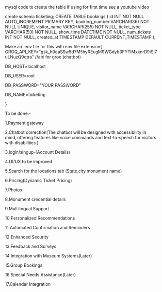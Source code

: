 mysql code to create the table 
if using for first time see a youtube video 


create schema ticketing;
CREATE TABLE bookings (
    id INT NOT NULL AUTO_INCREMENT PRIMARY KEY,
    booking_number VARCHAR(36) NOT NULL UNIQUE,
    visitor_name VARCHAR(255) NOT NULL,
    ticket_type VARCHAR(50) NOT NULL,
    show_time DATETIME NOT NULL,
    num_tickets INT NOT NULL,
    created_at TIMESTAMP DEFAULT CURRENT_TIMESTAMP
);

Make an .env file for this with env file extension{
GROQ_API_KEY="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" //api for groq (chatbot)


DB_HOST=localhost


DB_USER=root


DB_PASSWORD="YOUR PASSWORD"


DB_NAME=ticketing

}


To be done:-


1.Payment gateway


2.Chatbot correction(The chatbot will be designed with accessibility in mind, offering features like voice commands and text-to-speech for visitors with disabilities.)


3.login/singup-(Account Details)


4.UI/UX to be improved


5.Search for the locations tab (State,city,monument name)


6.Pricing(Dynamic Ticket Pricing)


7.Photos


8.Monument credential details


9.Multilingual Support


10.Personalized Recommendations


11.Automated Confirmation and Reminders


12.Enhanced Security


13.Feedback and Surveys


14.Integration with Museum Systems(Later)


15.Group Bookings


16.Special Needs Assistance(Later)


17.Calendar Integration
